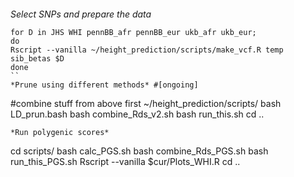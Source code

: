####
*Select SNPs and prepare the data*
```
for D in JHS WHI pennBB_afr pennBB_eur ukb_afr ukb_eur;
do
Rscript --vanilla ~/height_prediction/scripts/make_vcf.R temp sib_betas $D
done
``
*Prune using different methods* #[ongoing]
```
#combine stuff from above first
 ~/height_prediction/scripts/
bash LD_prun.bash
bash combine_Rds_v2.sh
bash run_this.sh
cd ..
```
*Run polygenic scores*
```
cd scripts/
bash calc_PGS.sh
bash combine_Rds_PGS.sh
bash run_this_PGS.sh
Rscript --vanilla $cur/Plots_WHI.R
cd ..
```
